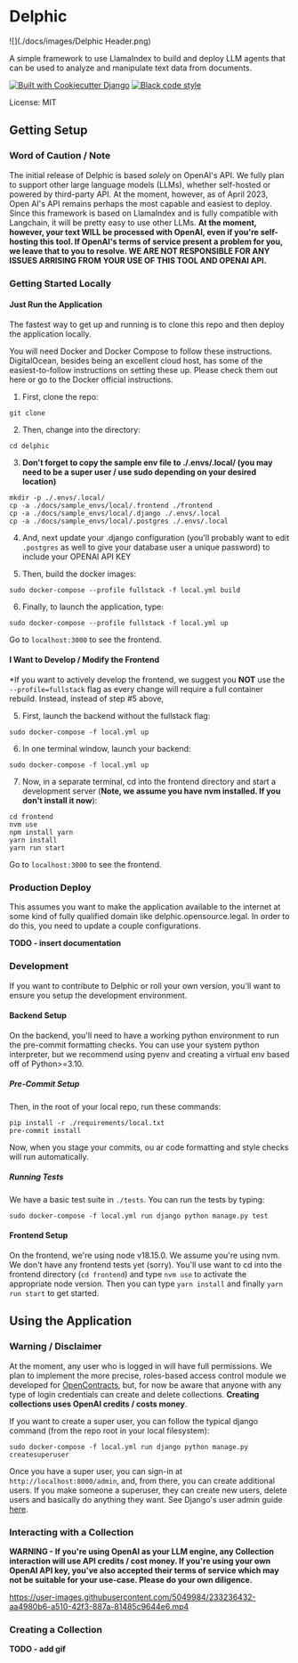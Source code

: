 # Delphic

![](./docs/images/Delphic Header.png)

A simple framework to use LlamaIndex to build and deploy LLM agents that can be used to analyze and manipulate text data from documents.

[![Built with Cookiecutter Django](https://img.shields.io/badge/built%20with-Cookiecutter%20Django-ff69b4.svg?logo=cookiecutter)](https://github.com/cookiecutter/cookiecutter-django/)
[![Black code style](https://img.shields.io/badge/code%20style-black-000000.svg)](https://github.com/ambv/black)

License: MIT

## Getting Setup

### Word of Caution / Note

The initial release of Delphic is based *solely* on OpenAI's API. We fully plan to support other large language models (LLMs), whether self-hosted or powered by third-party API. At the moment, however, as of April 2023, Open AI's API remains perhaps the most capable and easiest to deploy. Since this framework is based on LlamaIndex and is fully compatible with Langchain, it will be pretty easy to use other LLMs. **At the moment, however, your text WILL be processed with OpenAI, even if you're self-hosting this tool. If OpenAI's terms of service present a problem for you, we leave that to you to resolve. WE ARE NOT RESPONSIBLE FOR ANY ISSUES ARRISING FROM YOUR USE OF THIS TOOL AND OPENAI API.**

### Getting Started Locally

#### Just Run the Application

The fastest way to get up and running is to clone this repo and then deploy the application locally.

You will need Docker and Docker Compose to follow these instructions. DigitalOcean, besides being an excellent cloud host, has some of the easiest-to-follow instructions on setting these up. Please check them out here or go to the Docker official instructions.

1. First, clone the repo:

```commandline
git clone

```

2. Then, change into the directory:

```commandline
cd delphic
```

3. **Don't forget to copy the sample env file to ./.envs/.local/ (you may need to be a super user / use sudo depending on your desired location)**

```commandline
mkdir -p ./.envs/.local/
cp -a ./docs/sample_envs/local/.frontend ./frontend
cp -a ./docs/sample_envs/local/.django ./.envs/.local
cp -a ./docs/sample_envs/local/.postgres ./.envs/.local
```

4. And, next update your .django configuration (you'll probably want to edit `.postgres` as well to give your database user a unique password)
   to include your OPENAI API KEY

5. Then, build the docker images:

```commandline
sudo docker-compose --profile fullstack -f local.yml build
```

6. Finally, to launch the application, type:

```commandline
sudo docker-compose --profile fullstack -f local.yml up
```

Go to `localhost:3000` to see the frontend.

#### I Want to Develop / Modify the Frontend

*If you want to actively develop the frontend, we suggest you **NOT** use the `--profile=fullstack` flag as every change will require a full container rebuild. Instead, instead of step #5 above,

5. First, launch the backend without the fullstack flag:

```commandline
sudo docker-compose -f local.yml up
```

6. In one terminal window, launch your backend:

```commandline
sudo docker-compose -f local.yml up
```

7. Now, in a separate terminal, cd into the frontend directory and start a development server (**Note, we assume you have nvm installed. If you don't install it now**):

```commandline
cd frontend
nvm use
npm install yarn
yarn install
yarn run start
```

Go to `localhost:3000` to see the frontend.

### Production Deploy

This assumes you want to make the application available to the internet at some kind of fully qualified domain like delphic.opensource.legal. In order to do this, you need to update a couple configurations.

**TODO - insert documentation**

### Development

If you want to contribute to Delphic or roll your own version, you'll want to ensure you setup the development environment.

#### Backend Setup

On the backend, you'll need to have a working python environment to run the pre-commit formatting checks. You can use
your system python interpreter, but we recommend using pyenv and creating a virtual env based off of Python>=3.10.

##### Pre-Commit Setup

Then, in the root of your local repo, run these commands:

```
pip install -r ./requirements/local.txt
pre-commit install
```

Now, when you stage your commits, ou ar code formatting and style checks will run automatically.

##### Running Tests

We have a basic test suite in `./tests`. You can run the tests by typing:

```commandline
sudo docker-compose -f local.yml run django python manage.py test
```

#### Frontend Setup

On the frontend, we're using node v18.15.0. We assume you're using nvm. We don't have any frontend tests yet (sorry).
You'll use want to cd into the frontend directory (`cd frontend`) and type `nvm use` to activate the appropriate node
version. Then you can type `yarn install` and finally `yarn run start` to get started.

## Using the Application

### Warning / Disclaimer

At the moment, any user who is logged in will have full permissions. We plan to implement the more precise, roles-based access control module we developed for [OpenContracts](https://github.com/JSv4/OpenContracts), but, for now
be aware that anyone with any type of login credentials can create and delete collections. **Creating collections uses OpenAI credits / costs money**.

If you want to create a super user, you can follow the typical django command (from the repo root in your local filesystem):

```commandline
sudo docker-compose -f local.yml run django python manage.py createsuperuser
```

Once you have a super user, you can sign-in at `http://localhost:8000/admin`, and, from there, you can create additional users. If you make someone a superuser, they can create new users, delete users and basically do anything they want. See Django's user admin guide [here]().


### Interacting with a Collection

**WARNING - If you're using OpenAI as your LLM engine, any Collection interaction will use API credits / cost money. If you're using your own OpenAI API key, you've also accepted their terms of service which may not be suitable for your use-case. Please do your own diligence.**

https://user-images.githubusercontent.com/5049984/233236432-aa4980b6-a510-42f3-887a-81485c9644e6.mp4

### Creating a Collection

**TODO - add gif**
